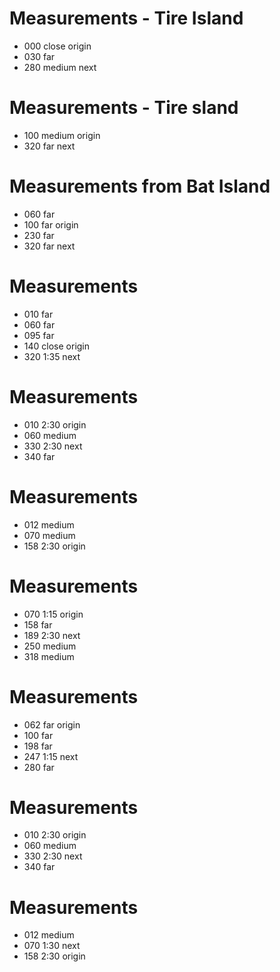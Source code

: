 # Measurements - Tire Island
* 000 close origin
* 030 far
* 280 medium next

# Measurements - Tire sland
* 100 medium origin
* 320 far next

# Measurements from Bat Island
* 060 far
* 100 far origin
* 230 far
* 320 far next

# Measurements
* 010 far
* 060 far
* 095 far
* 140 close origin
* 320 1:35 next

# Measurements
* 010 2:30 origin
* 060 medium
* 330 2:30 next
* 340 far

# Measurements
* 012 medium
* 070 medium
* 158 2:30 origin

# Measurements
* 070 1:15 origin
* 158 far
* 189 2:30 next
* 250 medium
* 318 medium

# Measurements
* 062 far origin
* 100 far
* 198 far
* 247 1:15 next
* 280 far

# Measurements
* 010 2:30 origin
* 060 medium
* 330 2:30 next
* 340 far

# Measurements
* 012 medium
* 070 1:30 next
* 158 2:30 origin
